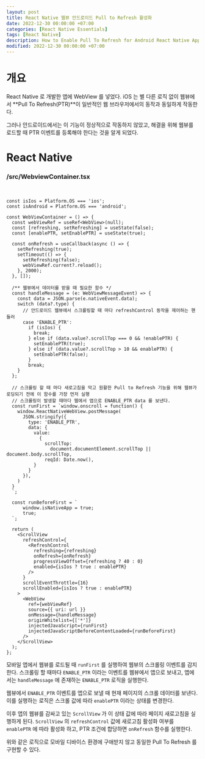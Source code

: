 ```yaml
---
layout: post
title: React Native 웹뷰 안드로이드 Pull to Refresh 활성화
date: 2022-12-30 00:00:00 +07:00
categories: [React Native Essentials]
tags: [React Native]
description: How to Enable Pull To Refresh for Android React Native App
modified: 2022-12-30 00:00:00 +07:00
---
```


# 개요

React Native 로 개발한 앱에 WebView 를 넣었다. iOS 는 별 다른 로직 없이 웹뷰에서 **Pull To Refresh(PTR)**이 일반적인 웹 브라우저에서의 동작과 동일하게 작동한다.

그러나 안드로이드에서는 이 기능이 정상적으로 작동하지 않았고, 해결을 위해 웹뷰를 로드할 때 PTR 이벤트를 등록해야 한다는 것을 알게 되었다.

# React Native

### /src/WebviewContainer.tsx

<br>

```tsx
const isIos = Platform.OS === 'ios';
const isAndroid = Platform.OS === 'android';

const WebViewContainer = () => {
  const webViewRef = useRef<WebView>(null);
  const [refreshing, setRefreshing] = useState(false);
  const [enablePTR, setEnablePTR] = useState(true);

  const onRefresh = useCallback(async () => {
    setRefreshing(true);
    setTimeout(() => {
      setRefreshing(false);
      webViewRef.current?.reload();
    }, 2000);
  }, []);

  /** 웹뷰에서 데이터를 받을 때 필요한 함수 */
  const handleMessage = (e: WebViewMessageEvent) => {
    const data = JSON.parse(e.nativeEvent.data);
    switch (data?.type) {
      // 안드로이드 웹뷰에서 스크롤링할 때 마다 refreshControl 동작을 제어하는 핸들러
      case 'ENABLE_PTR':
        if (isIos) {
          break;
        } else if (data.value?.scrollTop === 0 && !enablePTR) {
          setEnablePTR(true);
        } else if (data.value?.scrollTop > 10 && enablePTR) {
          setEnablePTR(false);
        }
        break;
    }
  };

  // 스크롤링 할 때 마다 새로고침을 막고 원활한 Pull to Refresh 기능을 위해 웹뷰가 로딩되기 전에 이 함수를 가장 먼저 실행
  // 스크롤링이 발생할 때마다 웹에서 앱으로 ENABLE_PTR data 를 보낸다.
  const runFirst = `window.onscroll = function() {
    window.ReactNativeWebView.postMessage(
      JSON.stringify({
        type: 'ENABLE_PTR',
        data: {
          value:
            {
              scrollTop: 
                document.documentElement.scrollTop || document.body.scrollTop,
              reqId: Date.now(),
          }
        }
      }),     
    )
  }
  `;

  const runBeforeFirst = `
      window.isNativeApp = true;
      true;
  `;

  return (
    <ScrollView
      refreshControl={
        <RefreshControl
          refreshing={refreshing}
          onRefresh={onRefresh}
          progressViewOffset={refreshing ? 40 : 0}
          enabled={isIos ? true : enablePTR}
        />
      }
      scrollEventThrottle={16}
      scrollEnabled={isIos ? true : enablePTR}
    >
      <WebView
        ref={webViewRef}
        source={{ uri: url }}
        onMessage={handleMessage}
        originWhitelist={['*']}
        injectedJavaScript={runFirst}
        injectedJavaScriptBeforeContentLoaded={runBeforeFirst}
      />
    </ScrollView>
  );
};
```

모바일 앱에서 웹뷰를 로드될 때 `runFirst` 를 실행하여 웹뷰의 스크롤링 이벤트를 감지한다. 스크롤링 할 때마다 `ENABLE_PTR` 이라는 이벤트를 웹뷰에서 앱으로 보내고, 앱에서는 `handleMessage` 에 존재하는 `ENABLE_PTR` 로직을 실행한다.

웹뷰에서 `ENABLE_PTR` 이벤트를 앱으로 보낼 때 현재 페이지의 스크롤 데이터를 보낸다. 이를 실행하는 로직은 스크롤 값에 따라 `enablePTR` 이라는 상태를 변경한다.

이후 앱의 웹뷰를 감싸고 있는 `ScrollView` 가 이 상태 값에 따라 페이지 새로고침을 실행하게 된다. `ScrollView` 의 `refreshControl` 값에 새로고침 활성화 여부를 `enablePTR` 에 따라 활성화 하고, PTR 조건에 합당하면 `onRefresh` 함수를 실행한다.

위와 같은 로직으로 모바일 디바이스 환경에 구애받지 않고 동일한 Pull To Refresh 를 구현할 수 있다.
